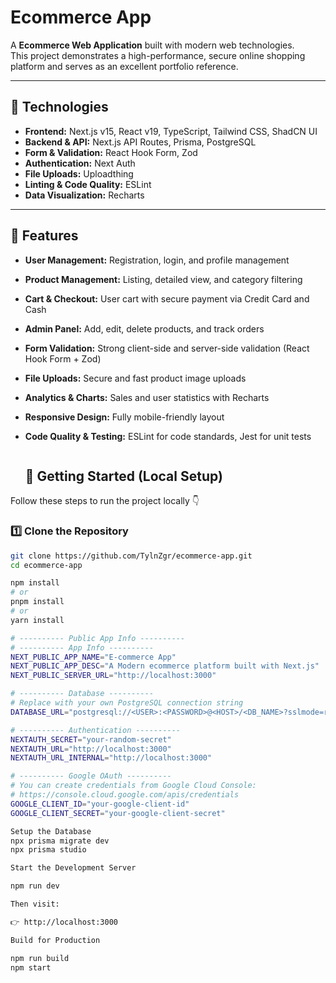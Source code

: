 # Ecommerce App

A **Ecommerce Web Application** built with modern web technologies.  
This project demonstrates a high-performance, secure online shopping platform and serves as an excellent portfolio reference.

---

## 🔹 Technologies

- **Frontend:** Next.js v15, React v19, TypeScript, Tailwind CSS, ShadCN UI
- **Backend & API:** Next.js API Routes, Prisma, PostgreSQL
- **Form & Validation:** React Hook Form, Zod
- **Authentication:** Next Auth
- **File Uploads:** Uploadthing
- **Linting & Code Quality:** ESLint
- **Data Visualization:** Recharts

---

## 🔹 Features

- **User Management:** Registration, login, and profile management
- **Product Management:** Listing, detailed view, and category filtering
- **Cart & Checkout:** User cart with secure payment via Credit Card and Cash
- **Admin Panel:** Add, edit, delete products, and track orders
- **Form Validation:** Strong client-side and server-side validation (React Hook Form + Zod)
- **File Uploads:** Secure and fast product image uploads
- **Analytics & Charts:** Sales and user statistics with Recharts
- **Responsive Design:** Fully mobile-friendly layout
- **Code Quality & Testing:** ESLint for code standards, Jest for unit tests

  ```

  ```

  ## 🔹 Getting Started (Local Setup)

Follow these steps to run the project locally 👇

### 1️⃣ Clone the Repository

```bash
git clone https://github.com/TylnZgr/ecommerce-app.git
cd ecommerce-app

npm install
# or
pnpm install
# or
yarn install

# ---------- Public App Info ----------
# ---------- App Info ----------
NEXT_PUBLIC_APP_NAME="E-commerce App"
NEXT_PUBLIC_APP_DESC="A Modern ecommerce platform built with Next.js"
NEXT_PUBLIC_SERVER_URL="http://localhost:3000"

# ---------- Database ----------
# Replace with your own PostgreSQL connection string
DATABASE_URL="postgresql://<USER>:<PASSWORD>@<HOST>/<DB_NAME>?sslmode=require"

# ---------- Authentication ----------
NEXTAUTH_SECRET="your-random-secret"
NEXTAUTH_URL="http://localhost:3000"
NEXTAUTH_URL_INTERNAL="http://localhost:3000"

# ---------- Google OAuth ----------
# You can create credentials from Google Cloud Console:
# https://console.cloud.google.com/apis/credentials
GOOGLE_CLIENT_ID="your-google-client-id"
GOOGLE_CLIENT_SECRET="your-google-client-secret"

Setup the Database
npx prisma migrate dev
npx prisma studio

Start the Development Server

npm run dev

Then visit:

👉 http://localhost:3000

Build for Production

npm run build
npm start
```
